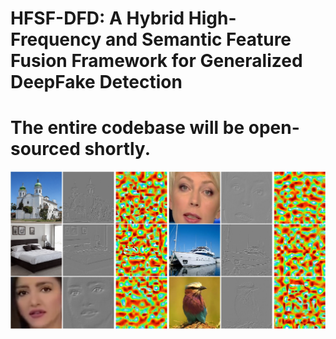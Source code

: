 # HFSF-DFD: A Hybrid High-Frequency and Semantic Feature Fusion Framework for Generalized DeepFake Detection
# The entire codebase will be open-sourced shortly.
![Visualization](visual.jpg)
